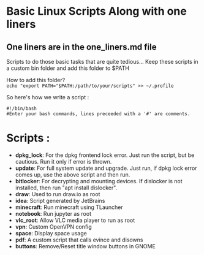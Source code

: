 Basic Linux Scripts Along with one liners
=========================================

One liners are in the one_liners.md file
----------------------------------------

Scripts to do those basic tasks that are quite tedious... Keep these scripts in a custom bin folder and add this folder to $PATH

How to add this folder?  
`echo "export PATH="$PATH:/path/to/your/scripts" >> ~/.profile`

So here's how we write a script :

```
#!/bin/bash
#Enter your bash commands, lines preceeded with a '#' are comments.
```

Scripts :
=========

-	**dpkg_lock**: For the dpkg frontend lock error. Just run the script, but be cautious. Run it only if error is thrown.
-	**update**: For full system update and upgrade. Just run, if dpkg lock error comes up, use the above script and then run.
-	**bitlocker**: For decrypting and mounting devices. If dislocker is not installed, then run "apt install dislocker".
-	**draw**: Used to run draw.io as root
-	**idea**: Script generated by JetBrains
-	**minecraft**: Run minecraft using TLauncher
-	**notebook**: Run jupyter as root
-	**vlc_root**: Allow VLC media player to run as root
-	**vpn**: Custom OpenVPN config
-	**space**: Display space usage
-	**pdf**: A custom script that calls evince and disowns
-	**buttons**: Remove/Reset title window buttons in GNOME
